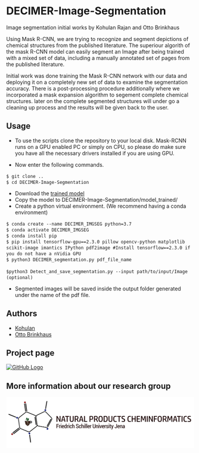 # DECIMER-Image-Segmentation

Image segmentation initial works by Kohulan Rajan and Otto Brinkhaus

Using Mask R-CNN, we are trying to recognize and segment depictions of chemical structures from the published literature. The superiour algorith of the mask R-CNN model can easily segment an Image after being trained with a mixed set of data, including a manually annotated set of pages from the published literature.

Initial work was done training the Mask R-CNN network with our data and deploying it on a completely new set of data to examine the segmentation accuracy. There is a post-processing procedure additionally where we incorporated a mask expansion algorithm to segement complete chemical structures. later on the complete segmented structures will under go a cleaning up process and the results will be given back to the user. 

## Usage

-  To use the scripts clone the repository to your local disk. Mask-RCNN runs on a GPU enabled PC or simply on CPU, so please do make sure you have all the necessary drivers installed if you are using GPU.

- Now enter the following commands.
```
$ git clone ..
$ cd DECIMER-Image-Segmentation
```
- Download the [trained model](https://storage.googleapis.com/mrcnn-weights/mask_rcnn_molecule.h5)
- Copy the model to DECIMER-Image-Segmentation/model_trained/
- Create a python virtual environment. (We recommend having a conda environment)
```
$ conda create --name DECIMER_IMGSEG python=3.7
$ conda activate DECIMER_IMGSEG
$ conda install pip
$ pip install tensorflow-gpu==2.3.0 pillow opencv-python matplotlib scikit-image imantics IPython pdf2image #Install tensorflow==2.3.0 if you do not have a nVidia GPU
$ python3 DECIMER_segmentation.py pdf_file_name 

$python3 Detect_and_save_segmentation.py --input path/to/input/Image (optional)
```
- Segmented images will be saved inside the output folder generated under the name of the pdf file.

## Authors 
- [Kohulan](github.com/Kohulan)
- [Otto Brinkhaus](github.com/OBrink)

## Project page

[![GitHub Logo](https://github.com/Kohulan/DECIMER-Image-to-SMILES/raw/master/assets/DECIMER.gif)](https://kohulan.github.io/Decimer-Official-Site/)
## More information about our research group

[![GitHub Logo](https://github.com/Kohulan/DECIMER-Image-to-SMILES/blob/master/assets/CheminfGit.png?raw=true)](https://cheminf.uni-jena.de)
